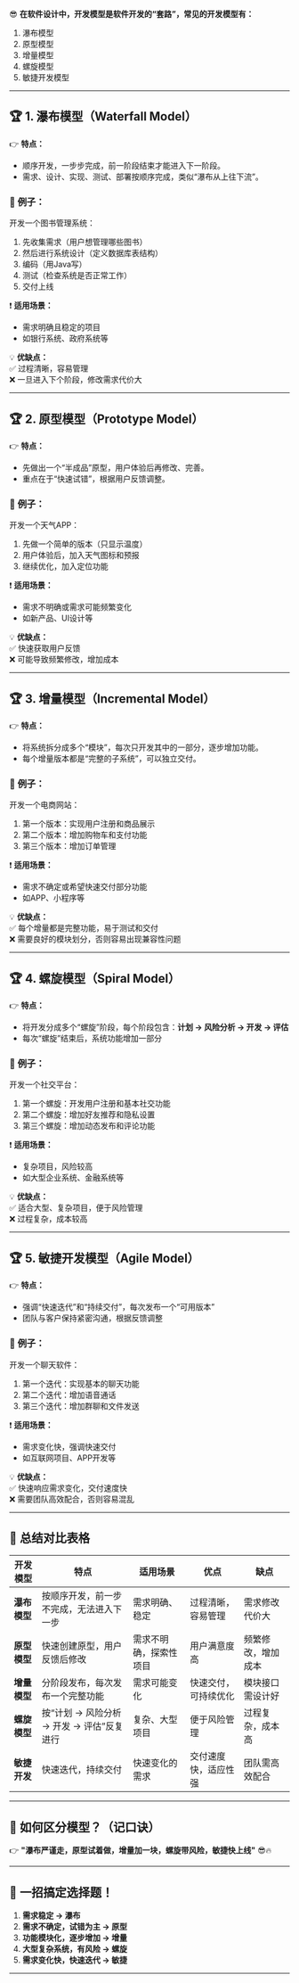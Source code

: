 😎 **在软件设计中，开发模型是软件开发的“套路”，常见的开发模型有：**  

1. 瀑布模型  
2. 原型模型  
3. 增量模型  
4. 螺旋模型  
5. 敏捷开发模型  

---

## 🏆 **1. 瀑布模型（Waterfall Model）**  
👉 **特点：**  
- 顺序开发，一步步完成，前一阶段结束才能进入下一阶段。  
- 需求、设计、实现、测试、部署按顺序完成，类似“瀑布从上往下流”。  

### 🎯 **例子：**  
开发一个图书管理系统：  
1. 先收集需求（用户想管理哪些图书）  
2. 然后进行系统设计（定义数据库表结构）  
3. 编码（用Java写）  
4. 测试（检查系统是否正常工作）  
5. 交付上线  

❗ **适用场景：**  
- 需求明确且稳定的项目  
- 如银行系统、政府系统等  

💡 **优缺点：**  
✅ 过程清晰，容易管理  
❌ 一旦进入下个阶段，修改需求代价大  

---

## 🏆 **2. 原型模型（Prototype Model）**  
👉 **特点：**  
- 先做出一个“半成品”原型，用户体验后再修改、完善。  
- 重点在于“快速试错”，根据用户反馈调整。  

### 🎯 **例子：**  
开发一个天气APP：  
1. 先做一个简单的版本（只显示温度）  
2. 用户体验后，加入天气图标和预报  
3. 继续优化，加入定位功能  

❗ **适用场景：**  
- 需求不明确或需求可能频繁变化  
- 如新产品、UI设计等  

💡 **优缺点：**  
✅ 快速获取用户反馈  
❌ 可能导致频繁修改，增加成本  

---

## 🏆 **3. 增量模型（Incremental Model）**  
👉 **特点：**  
- 将系统拆分成多个“模块”，每次只开发其中的一部分，逐步增加功能。  
- 每个增量版本都是“完整的子系统”，可以独立交付。  

### 🎯 **例子：**  
开发一个电商网站：  
1. 第一个版本：实现用户注册和商品展示  
2. 第二个版本：增加购物车和支付功能  
3. 第三个版本：增加订单管理  

❗ **适用场景：**  
- 需求不确定或希望快速交付部分功能  
- 如APP、小程序等  

💡 **优缺点：**  
✅ 每个增量都是完整功能，易于测试和交付  
❌ 需要良好的模块划分，否则容易出现兼容性问题  

---

## 🏆 **4. 螺旋模型（Spiral Model）**  
👉 **特点：**  
- 将开发分成多个“螺旋”阶段，每个阶段包含：**计划 → 风险分析 → 开发 → 评估**  
- 每次“螺旋”结束后，系统功能增加一部分  

### 🎯 **例子：**  
开发一个社交平台：  
1. 第一个螺旋：开发用户注册和基本社交功能  
2. 第二个螺旋：增加好友推荐和隐私设置  
3. 第三个螺旋：增加动态发布和评论功能  

❗ **适用场景：**  
- 复杂项目，风险较高  
- 如大型企业系统、金融系统等  

💡 **优缺点：**  
✅ 适合大型、复杂项目，便于风险管理  
❌ 过程复杂，成本较高  

---

## 🏆 **5. 敏捷开发模型（Agile Model）**  
👉 **特点：**  
- 强调“快速迭代”和“持续交付”，每次发布一个“可用版本”  
- 团队与客户保持紧密沟通，根据反馈调整  

### 🎯 **例子：**  
开发一个聊天软件：  
1. 第一个迭代：实现基本的聊天功能  
2. 第二个迭代：增加语音通话  
3. 第三个迭代：增加群聊和文件发送  

❗ **适用场景：**  
- 需求变化快，强调快速交付  
- 如互联网项目、APP开发等  

💡 **优缺点：**  
✅ 快速响应需求变化，交付速度快  
❌ 需要团队高效配合，否则容易混乱  

---

## 🌟 **总结对比表格**  

| 开发模型     | 特点                         | 适用场景        | 优点         | 缺点        |
|----------|----------------------------|-------------|------------|-----------|
| **瀑布模型** | 按顺序开发，前一步不完成，无法进入下一步       | 需求明确、稳定     | 过程清晰，容易管理  | 需求修改代价大   |
| **原型模型** | 快速创建原型，用户反馈后修改             | 需求不明确，探索性项目 | 用户满意度高     | 频繁修改，增加成本 |
| **增量模型** | 分阶段发布，每次发布一个完整功能           | 需求可能变化      | 快速交付，可持续优化 | 模块接口需设计好  |
| **螺旋模型** | 按“计划 → 风险分析 → 开发 → 评估”反复进行 | 复杂、大型项目     | 便于风险管理     | 过程复杂，成本高  |
| **敏捷开发** | 快速迭代，持续交付                  | 快速变化的需求     | 交付速度快，适应性强 | 团队需高效配合   |

---

## 🎯 **如何区分模型？（记口诀）**  
👉 **"瀑布严谨走，原型试着做，增量加一块，螺旋带风险，敏捷快上线"** 😎🔥  

---

## 🚀 **一招搞定选择题！**  
1. **需求稳定 → 瀑布**  
2. **需求不确定，试错为主 → 原型**  
3. **功能模块化，逐步增加 → 增量**  
4. **大型复杂系统，有风险 → 螺旋**  
5. **需求变化快，快速迭代 → 敏捷**  

---
